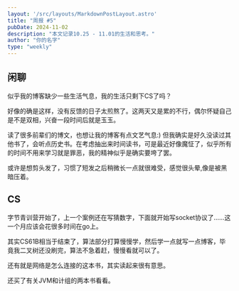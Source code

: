 ```yaml
---
layout: '/src/layouts/MarkdownPostLayout.astro'  
title: "周报 #5"  
pubDate: 2024-11-02  
description: "本文记录10.25 - 11.01的生活和思考。"  
author: "你的名字"  
type: "weekly"  
---
```

## 闲聊  
似乎我的博客缺少一些生活气息，我的生活只剩下CS了吗？  

好像的确是这样，没有反馈的日子太煎熬了。这两天又是累的不行，偶尔怀疑自己是不是双相，兴奋一段时间后就是玉玉。  

读了很多前辈们的博文，也想让我的博客有点文艺气息:) 但我确实是好久没读过其他书了，会听点历史书。在考虑抽出来时间读书，可是最近好像魔怔了，似乎所有的时间不用来学习就是罪恶，我的精神似乎是确实要垮了罢。  

或许是想剪头发了，习惯了短发之后稍微长一点就很难受，感觉很头晕,像是被黑暗压着。  

## CS  
字节青训营开始了，上一个案例还在写猜数字，下面就开始写socket协议了......这一个月应该会花很多时间在go上。  

其实CS61B相当于结束了，算法部分打算慢慢学，然后学一点就写一点博客，毕竟我二叉树还没刷完，算法不急着赶，慢慢看就可以了。  

还有就是网络是怎么连接的这本书，其实读起来很有意思。  

还买了有关JVM和计组的两本书看看。  
